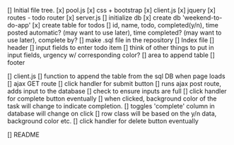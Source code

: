 [] Initial file tree.
    [x] pool.js
    [x] css + bootstrap
    [x] client.js
    [x] jquery
    [x] routes - todo router
    [x] server.js
[] initialize db
    [x] create db 'weekend-to-do-app'
    [x] create table for todos
    [] id, name, todo, completed(y/n), time posted automatic? (may want to use later), time completed? (may want to use later), complete by?
    [] make .sql file in the repository 
[] Index file
    [] header
    [] input fields to enter todo item
        [] think of other things to put in input fields, urgency w/ corresponding color?
    [] area to append table
    [] footer

[] client.js
    [] function to append the table from the sql DB when page loads
        [] ajax GET route
    [] click handler for submit button
        [] runs ajax post route, adds input to the database
        [] check to ensure inputs are full
    [] click handler for complete button eventually
        [] when clicked, background color of the task will change to indicate completion.
        [] toggles 'complete' column in database will change on click
        [] <td> row class will be based on the y/n data, background color etc.
    [] click handler for delete button eventually

[] README